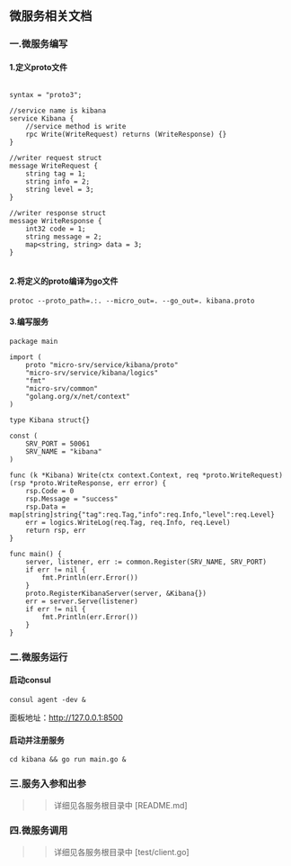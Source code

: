 ## 微服务相关文档

### 一.微服务编写

#### 1.定义proto文件

```$xslt

syntax = "proto3";

//service name is kibana
service Kibana {
    //service method is write
    rpc Write(WriteRequest) returns (WriteResponse) {}
}

//writer request struct
message WriteRequest {
    string tag = 1;
    string info = 2;
    string level = 3;
}

//writer response struct
message WriteResponse {
    int32 code = 1;
    string message = 2;
    map<string, string> data = 3;
}


```

#### 2.将定义的proto编译为go文件
```$xslt
protoc --proto_path=.:. --micro_out=. --go_out=. kibana.proto
```

#### 3.编写服务

```$xslt
package main

import (
	proto "micro-srv/service/kibana/proto"
	"micro-srv/service/kibana/logics"
	"fmt"
	"micro-srv/common"
	"golang.org/x/net/context"
)

type Kibana struct{}

const (
	SRV_PORT = 50061
	SRV_NAME = "kibana"
)

func (k *Kibana) Write(ctx context.Context, req *proto.WriteRequest) (rsp *proto.WriteResponse, err error) {
	rsp.Code = 0
	rsp.Message = "success"
	rsp.Data = map[string]string{"tag":req.Tag,"info":req.Info,"level":req.Level}
	err = logics.WriteLog(req.Tag, req.Info, req.Level)
	return rsp, err
}

func main() {
	server, listener, err := common.Register(SRV_NAME, SRV_PORT)
	if err != nil {
		fmt.Println(err.Error())
	}
	proto.RegisterKibanaServer(server, &Kibana{})
	err = server.Serve(listener)
	if err != nil {
		fmt.Println(err.Error())
	}
}
```

### 二.微服务运行

#### 启动consul

`consul agent -dev &`

面板地址：http://127.0.0.1:8500

#### 启动并注册服务
`cd kibana && go run main.go &`

### 三.服务入参和出参

>> 详细见各服务根目录中 [README.md]

### 四.微服务调用

>> 详细见各服务根目录中 [test/client.go]




